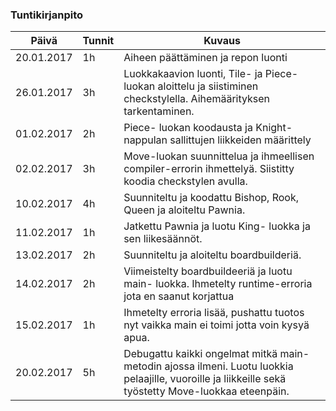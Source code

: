 
### Tuntikirjanpito
Päivä | Tunnit | Kuvaus
--------------- | ----- | ------
20.01.2017 | 1h | Aiheen päättäminen ja repon luonti
26.01.2017 |3h | Luokkakaavion luonti, Tile- ja Piece-luokan aloittelu ja siistiminen checkstylella. Aihemäärityksen tarkentaminen.
01.02.2017 |2h| Piece- luokan koodausta ja Knight-nappulan sallittujen liikkeiden määrittely
02.02.2017 |3h| Move-luokan suunnittelua ja ihmeellisen compiler-errorin ihmettelyä. Siistitty koodia checkstylen avulla. 
10.02.2017 |4h| Suunniteltu ja koodattu Bishop, Rook, Queen ja aloiteltu Pawnia.
11.02.2017 |1h| Jatkettu Pawnia ja luotu King- luokka ja sen liikesäännöt. 
13.02.2017 |2h| Suunniteltu ja aloiteltu boardbuilderiä.
14.02.2017 |2h| Viimeistelty boardbuildeeriä ja luotu main- luokka. Ihmetelty runtime-erroria jota en saanut korjattua
15.02.2017 |1h| Ihmetelty erroria lisää, pushattu tuotos nyt vaikka main ei toimi jotta voin kysyä apua.
20.02.2017 |5h| Debugattu kaikki ongelmat mitkä main-metodin ajossa ilmeni. Luotu luokkia pelaajille, vuoroille ja liikkeille sekä työstetty Move-luokkaa eteenpäin.

